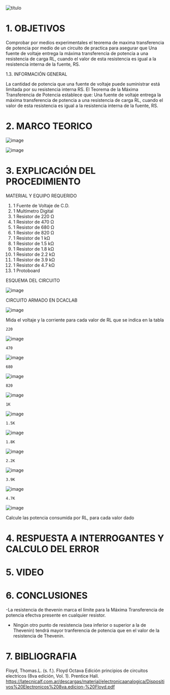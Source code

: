 ![título](https://user-images.githubusercontent.com/116821721/212224388-b6d9b2b1-6e99-46a2-8789-c9616e236bc0.png)

# 1. OBJETIVOS

Comprobar por medios experimentales el teorema de maxima transferencia de potencia por medio de un circuito de practica para asegurar que Una fuente de voltaje entrega la máxima transferencia de potencia a una resistencia de carga RL, cuando el valor de esta resistencia es igual a la resistencia interna de la fuente, RS.

1.3. INFORMACIÓN GENERAL

La cantidad de potencia que una fuente de voltaje puede suministrar está limitada por su resistencia interna RS. El Teorema de la Máxima Transferencia de Potencia establece que: Una fuente de voltaje entrega la máxima transferencia de potencia a una resistencia de carga RL, cuando el valor de esta resistencia es igual a la resistencia interna de la fuente, RS.


# 2. MARCO TEORICO

![image](https://user-images.githubusercontent.com/116819100/212220704-07c15dec-b3d1-45b1-bb07-792695cb010e.png)

![image](https://user-images.githubusercontent.com/116821721/212224512-170c83d8-6712-479c-8d95-6ec93ad0414e.png)

# 3. EXPLICACIÓN DEL PROCEDIMIENTO

MATERIAL Y EQUIPO REQUERIDO

1. 1 Fuente de Voltaje de C.D.
2. 1 Multímetro Digital
3. 1 Resistor de 220 Ω
4. 1 Resistor de 470 Ω
5. 1 Resistor de 680 Ω
6. 1 Resistor de 820 Ω
7. 1 Resistor de 1 kΩ
8. 1 Resistor de 1.5 kΩ
9. 1 Resistor de 1.8 kΩ
10. 1 Resistor de 2.2 kΩ
11. 1 Resistor de 3.9 kΩ
12. 1 Resistor de 4.7 kΩ
13. 1 Protoboard

ESQUEMA DEL CIRCUITO

![image](https://user-images.githubusercontent.com/116781677/211951419-08705a54-232e-4e8d-9441-1a3b0f09800d.png)

CIRCUITO ARMADO EN DCACLAB

![image](https://user-images.githubusercontent.com/116781677/211952694-9f45243d-70a1-47d7-97a0-bbf2ea7885d6.png)


Mida el voltaje y la corriente para cada valor de RL que se indica en la tabla

    220
![image](https://user-images.githubusercontent.com/116781677/212316695-d28a64d9-7de9-4af5-ad3a-6d130c58f88e.png)

    470
![image](https://user-images.githubusercontent.com/116781677/212316818-ea805acf-913b-494a-9c6f-1b6637f6166d.png)

    680
![image](https://user-images.githubusercontent.com/116781677/212316966-f1d1479c-7939-416b-8b0e-9b8c2f4e9aee.png)

    820
![image](https://user-images.githubusercontent.com/116781677/212317068-2f97f211-3733-4dba-890e-e498c9d6276e.png)

    1K
![image](https://user-images.githubusercontent.com/116781677/212317157-e074d6ac-1129-45e9-b771-e51bb8f2f308.png)

    1.5K
![image](https://user-images.githubusercontent.com/116781677/212317235-776b469e-53ea-4093-957a-b3dc42b64848.png)

    1.8K
![image](https://user-images.githubusercontent.com/116781677/212317283-7235b1fb-3bab-4030-9907-5b58d2c11b58.png)

    2.2K
![image](https://user-images.githubusercontent.com/116781677/212317343-db74aa41-a4a0-43fb-af18-c9caf4668bcc.png)

    3.9K
![image](https://user-images.githubusercontent.com/116781677/212317426-7c8efb61-83d7-43e2-94cf-2ce563757217.png)

    4.7K
![image](https://user-images.githubusercontent.com/116781677/212317493-6bf33542-be99-4b49-a3f1-dd87579c123d.png)

Calcule las potencia consumida por RL, para cada valor dado



# 4. RESPUESTA A INTERROGANTES Y CALCULO DEL ERROR
# 5. VIDEO
# 6. CONCLUSIONES
 -La resistencia de thevenin marca el límite para la Máxima Transferencia de potencia efectva presente    en cualquier resistor.
 - Ningún otro punto de resistencia (sea inferior o superior a la de Thevenin) tendrá mayor          tranferencia de potencia que en el valor de la resistencia de Thevenin.



# 7. BIBLIOGRAFIA
Floyd, Thomas.L. (s. f.). Floyd Octava Edición principios de circuitos electricos (8va edición, Vol. 1). Prentice Hall. https://latecnicalf.com.ar/descargas/material/electronicaanalogica/Dispositivos%20Electronicos%208va.edicion-%20Floyd.pdf
